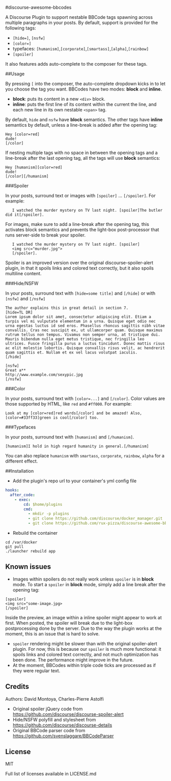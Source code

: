 #discourse-awesome-bbcodes

A Discourse Plugin to support nestable BBCode tags spawning across multiple paragraphs in your posts.
By default, support is provided for the following tags:

 - `[hide=]`, `[nsfw]`
 - `[color=]`
 - typefaces: `[humanism]`,`[corporate]`,`[smartass]`,`[alpha]`,`[rainbow]`
 - `[spoiler]`
 
It also features adds auto-complete to the composer for these tags.

##Usage

By pressing `[` into the composer, the auto-complete dropdown kicks in to let you choose the tag you want. BBCodes have two modes: **block** and **inline**.

* **block**: puts its content in a new `<div>` block.
* **inline**: puts the first line of its content within the current the line, and each new line in its own nestable `<span>` tag.

By default, `hide` and `nsfw` have **block** semantics. The other tags have **inline** semantics by default, unless a line-break is added after the opening tag:
```
Hey [color=red]
dude!
[/color]
```

If nesting multiple tags with no space in between the opening tags and a line-break after the last opening tag, all the tags will use **block** semantics:
```
Hey [humanism][color=red]
dude!
[/color][/humanism]
```

###Spoiler

In your posts, surround text or images with `[spoiler]` ... `[/spoiler]`.
For example:

```
   I watched the murder mystery on TV last night. [spoiler]The butler did it[/spoiler].
```

For images, make sure to add a line-break after the opening tag, this activates block semantics and prevents the light-box post-processor that runs server-side to break your spoiler.

```
   I watched the murder mystery on TV last night. [spoiler]
   <img src="murder.jpg">
   [/spoiler].
```

Spoiler is an improved version over the original discourse-spoiler-alert plugin, in that it spoils links and colored text correctly, but it also spoils multiline content.

###Hide/NSFW

In your posts, surround text with `[hide=some title]` and `[/hide]` or with `[nsfw]` and `[/nsfw]`

```
The author explains this in great detail in section 7.
[hide=TL DR]
Lorem ipsum dolor sit amet, consectetur adipiscing elit. Etiam a turpis vel mi vulputate elementum in a urna. Quisque eget odio nec urna egestas luctus id sed eros. Phasellus rhoncus sagittis nibh vitae convallis. Cras nec suscipit ex, ut ullamcorper quam. Quisque maximus rutrum tellus non tempus. Vivamus non semper urna, at tristique dui. Mauris bibendum nulla eget metus tristique, nec fringilla leo ultrices. Fusce fringilla purus a luctus tincidunt. Donec mattis risus ac elit molestie lobortis. Quisque convallis risus velit, ac hendrerit quam sagittis et. Nullam et ex vel lacus volutpat iaculis.
[/hide]
```

```
[nsfw]
Great a**
http://www.example.com/sexypic.jpg
[/nsfw]
```

###Color

In your posts, surround text with `[color=...]` and `[/color]`. Color values are those supported by HTML, like `red` and `#ff000`. For example:

```
Look at my [color=red]red words[/color] and be amazed! Also, [color=#33ff33]green is cool[/color] too.
```

###Typefaces

In your posts, surround text with `[humanism]` and `[/humanism]`.

```
[humanism]I hold in high regard humanity in general.[/humanism]
```

You can also replace `humanism` with `smartass`, `corporate`, `rainbow`, `alpha` for a different effect.

##Installation

* Add the plugin's repo url to your container's yml config file

```yml
hooks:
  after_code:
    - exec:
        cd: $home/plugins
        cmd:
          - mkdir -p plugins
          - git clone https://github.com/discourse/docker_manager.git
          - git clone https://github.com/rux-pizza/discourse-awesome-bbcodes.git
```

* Rebuild the container

```
cd /var/docker
git pull
./launcher rebuild app
```

## Known issues

- Images within spoilers do not really work unless `spoiler` is in **block** mode. To start a `spoiler` in **block** mode, simply add a line break after the opening tag:
```
[spoiler]
<img src="some-image.jpg>
[/spoiler]
```
Inside the preview, an image within a inline spoiler might appear to work at first. When posted, the spoiler will break due to the light-box postprocessing done by the server. Due to the way the plugin works at the moment, this is an issue that is hard to solve.
- `spoiler` rendering might be slower than with the original spoiler-alert plugin. For now, this is because our `spoiler` is much more functional: it spoils links and colored text correctly, and not much optimization has been done. The performance might improve in the future.
- At the moment, BBCodes within triple code ticks are processed as if they were regular text.

## Credits

Authors: David Montoya, Charles-Pierre Astolfi

 - Original spoiler jQuery code from https://github.com/discourse/discourse-spoiler-alert
 - Hide/NSFW polyfill and stylesheet from https://github.com/discourse/discourse-details
 - Original BBCode parser code from https://github.com/svenslaggare/BBCodeParser

## License

MIT

Full list of licenses available in LICENSE.md
